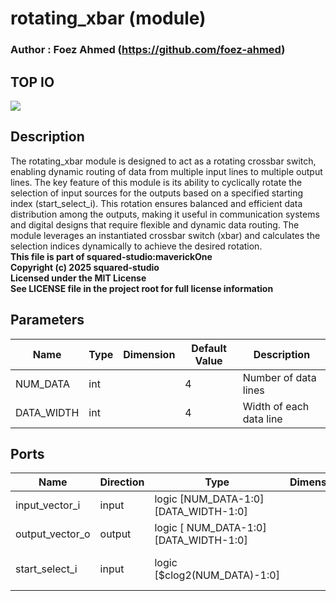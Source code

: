 # rotating_xbar (module)

### Author : Foez Ahmed (https://github.com/foez-ahmed)

## TOP IO
<img src="./rotating_xbar_top.svg">

## Description

The rotating_xbar module is designed to act as a rotating crossbar switch, enabling dynamic routing
of data from multiple input lines to multiple output lines. The key feature of this module is its
ability to cyclically rotate the selection of input sources for the outputs based on a specified
starting index (start_select_i). This rotation ensures balanced and efficient data distribution
among the outputs, making it useful in communication systems and digital designs that require
flexible and dynamic data routing. The module leverages an instantiated crossbar switch (xbar) and
calculates the selection indices dynamically to achieve the desired rotation.
<br>**This file is part of squared-studio:maverickOne**
<br>**Copyright (c) 2025 squared-studio**
<br>**Licensed under the MIT License**
<br>**See LICENSE file in the project root for full license information**

## Parameters
|Name|Type|Dimension|Default Value|Description|
|-|-|-|-|-|
|NUM_DATA|int||4|Number of data lines|
|DATA_WIDTH|int||4|Width of each data line|

## Ports
|Name|Direction|Type|Dimension|Description|
|-|-|-|-|-|
|input_vector_i|input|logic [NUM_DATA-1:0][DATA_WIDTH-1:0]||Input data vectors|
|output_vector_o|output|logic [ NUM_DATA-1:0][DATA_WIDTH-1:0]||Output data vectors|
|start_select_i|input|logic [$clog2(NUM_DATA)-1:0]||Start selection index|
